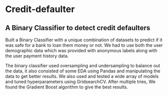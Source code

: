 # Credit-defaulter

## A Binary Classifier to detect credit defaulters

Built a Binary Classifier with a unique combination of datasets to predict if it was safe for a bank to loan them money or not. We had to use both the user demographic data which was provided with anonymous labels along with the user payment history data. 

The binary classifier used oversampling and undersampling to balance out the data, it also consisted of some EDA using Pandas and manipulating the data to get better results. 
We also used and tested a wide array of models and tuned hyperparameters using GridsearchCV. After multiple tries, We found the Gradient Boost algorithm to give the best results. 
